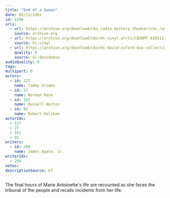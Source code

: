 ```yaml
---
title: "End of a Queen"
date: 05/11/1981
id: 1196
urls: 
  - url: https://archive.org/download/cbs_radio_mystery_theater/cbs_radio_mystery_theater-1151-1200.zip/cbs_radio_mystery_theater-1151-1200%2Fcbsrmt_1196_end_of_a_queen.mp3
    source: archive-org
  - url: https://archive.org/download/cbsrmt-vinyl-afrts/CBSRMT-810511-1196-End-Of-A-Queen_afrts.mp3
    source: kl-vinyl
  - url: https://archive.org/download/cbsrmt-david-oxford-boa-collection/CBSRMT-810511-1196-End-of-a-Queen-(AFRTS)-(256-44)-{BoA}.mp3
    quality: 0
    source: kl-davidoboa
audioQuality: 0
tags: 
multipart: 0
actors:  
  - id: 127
    name: Tammy Grimes  
  - id: 27
    name: Norman Rose  
  - id: 151
    name: Russell Horton  
  - id: 91
    name: Robert Kaliban
actorIds:  
  - 127  
  - 27  
  - 151  
  - 91
writers:  
  - id: 294
    name: James Agate, Jr.
writerIds:  
  - 294
notes: 
descriptionSource: kf
---
```

The final hours of Marie Antoinette's life are recounted as she faces the tribunal of the people and recalls incidents from her life.